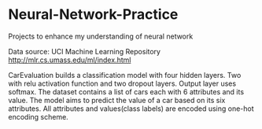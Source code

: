 # Neural-Network-Practice
Projects to enhance my understanding of neural network

Data source: UCI Machine Learning Repository http://mlr.cs.umass.edu/ml/index.html

CarEvaluation builds a classification model with four hidden layers. Two with relu activation function and two dropout layers. Output layer uses softmax. The dataset contains a list of cars each with 6 attributes and its value. The model aims to predict the value of a car based on its six attributes. All attributes and values(class labels) are encoded using one-hot encoding scheme. 
